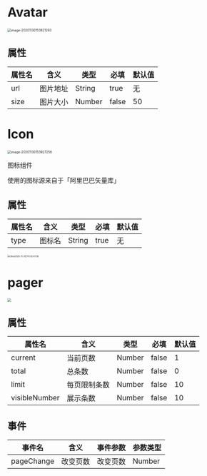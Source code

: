 # Avatar
<img src="http://mdrs.yuanjin.tech/img/20201130153821.png" alt="image-20201130153821293" style="zoom:50%;" />


## 属性
| 属性名 | 含义     | 类型   | 必填  | 默认值 |
| ------ | -------- | ------ | ----- | ------ |
| url    | 图片地址 | String | true  | 无     |
| size   | 图片大小 | Number | false | 50     |

# Icon
<img src="http://mdrs.yuanjin.tech/img/20201130153927.png" alt="image-20201130153927256" style="zoom:50%;" />

图标组件

使用的图标源来自于「阿里巴巴矢量库」

## 属性
| 属性名 | 含义 | 类型 | 必填 | 默认值 
| --- | --- | --- | --- | --- |
| type | 图标名 | String | true | 无

<img src="http://mdrs.yuanjin.tech/img/20201130155542.jpg" alt="iShot2020-11-30下午03.47.09" style="zoom:33%;" />

# pager

<img src="http://mdrs.yuanjin.tech/img/20201113130301.png" style="zoom:50%;" />

## 属性
| 属性名 | 含义 | 类型 | 必填 | 默认值 
| --- | --- | --- | --- | --- |
| current | 当前页数 | Number | false | 1
| total | 总条数 | Number | false | 0
| limit | 每页限制条数 | Number | false | 10
| visibleNumber | 展示条数 | Number | false | 10

## 事件
| 事件名 | 含义 | 事件参数 | 参数类型
| --- | --- | --- | --- |
| pageChange | 改变页数 |  改变页数 | Number

